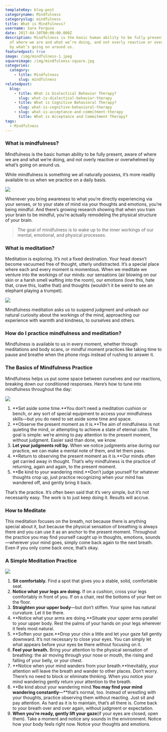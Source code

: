 ```yaml
---
templateKey: blog-post
categoryname: Mindfulness
categoryslug: mindfulness
title: What is Mindfulness?
username: Sara Ferguso
date: 2017-04-30T00:00:00.000Z
description: Mindfulness is the basic human ability to be fully present, aware
  of where we are and what we’re doing, and not overly reactive or overwhelmed
  by what’s going on around us.
featuredpost: true
image: /img/mindfulness-1.jpeg
squareimage: /img/mindfulness-square.jpg
categories:
  category:
    - title: Mindfulness
      slug: mindfulness
relatedpost:
  blog:
    - title: What is Dialectical Behavior Therapy?
      slug: what-is-dialectical-behavior-therapy
    - title: What is Cognitive Behavioral Therapy?
      slug: what-is-cognitive-behavioral-therapy
    - slug: what-is-acceptance-and-commitment-therapy
      title: What is Acceptance and Commitment Therapy?
tags:
  - Mindfulness
---
```

### What is mindfulness?

Mindfulness is the basic human ability to be fully present, aware of where we are and what we’re doing, and not overly reactive or overwhelmed by what’s going on around us.

While mindfulness is something we all naturally possess, it’s more readily available to us when we practice on a daily basis.

![](/img/mindful-attention.jpeg)

Whenever you bring awareness to what you’re directly experiencing via your senses, or to your state of mind via your thoughts and emotions, you’re being mindful. And there’s growing research showing that when you train your brain to be mindful, you’re actually remodeling the physical structure of your brain.

> The goal of mindfulness is to wake up to the inner workings of our mental, emotional, and physical processes.

### What is meditation?

Meditation is exploring. It’s not a fixed destination. Your head doesn’t become vacuumed free of thought, utterly undistracted. It’s a special place where each and every moment is momentous. When we meditate we venture into the workings of our minds: our sensations (air blowing on our skin or a harsh smell wafting into the room), our emotions (love this, hate that, crave this, loathe that) and thoughts (wouldn’t it be weird to see an elephant playing a trumpet).

![](/img/bed-meditation.jpeg)

Mindfulness meditation asks us to suspend judgment and unleash our natural curiosity about the workings of the mind, approaching our experience with warmth and kindness, to ourselves and others.

### How do I practice mindfulness and meditation?

Mindfulness is available to us in every moment, whether through meditations and body scans, or mindful moment practices like taking time to pause and breathe when the phone rings instead of rushing to answer it.

### The Basics of Mindfulness Practice

Mindfulness helps us put some space between ourselves and our reactions, breaking down our conditioned responses. Here’s how to tune into mindfulness throughout the day:

![](/img/mindfulness-4.jpeg)

1. **Set aside some time.**You don’t need a meditation cushion or bench, or any sort of special equipment to access your mindfulness skills—but you do need to set aside some time and space.
2. **Observe the present moment as it is.**The aim of mindfulness is not quieting the mind, or attempting to achieve a state of eternal calm. The goal is simple: we’re aiming to pay attention to the present moment, without judgment. Easier said than done, we know.
3. **Let your judgments roll by.** When we notice judgments arise during our practice, we can make a mental note of them, and let them pass.
4. **Return to observing the present moment as it is.**Our minds often get carried away in thought. That’s why mindfulness is the practice of returning, again and again, to the present moment.
5. **Be kind to your wandering mind.**Don’t judge yourself for whatever thoughts crop up, just practice recognizing when your mind has wandered off, and gently bring it back.

That’s the practice. It’s often been said that it’s very simple, but it’s not necessarily easy. The work is to just keep doing it. Results will accrue.

### How to Meditate

This meditation focuses on the breath, not because there is anything special about it, but because the physical sensation of breathing is always there and you can use it as an anchor to the present moment. Throughout the practice you may find yourself caught up in thoughts, emotions, sounds—wherever your mind goes, simply come back again to the next breath. Even if you only come back once, that’s okay.

### A Simple Meditation Practice

![](/img/seated-meditation.jpeg)

1. **Sit comfortably.** Find a spot that gives you a stable, solid, comfortable seat.
2. **Notice what your legs are doing.** If on a cushion, cross your legs comfortably in front of you. If on a chair, rest the bottoms of your feet on the floor.
3. **Straighten your upper body**—but don’t stiffen. Your spine has natural curvature. Let it be there.
4. **Notice what your arms are doing.**Situate your upper arms parallel to your upper body. Rest the palms of your hands on your legs wherever it feels most natural.
5. **Soften your gaze.**Drop your chin a little and let your gaze fall gently downward. It’s not necessary to close your eyes. You can simply let what appears before your eyes be there without focusing on it.
6. **Feel your breath.** Bring your attention to the physical sensation of breathing: the air moving through your nose or mouth, the rising and falling of your belly, or your chest.
7. **Notice when your mind wanders from your breath.**Inevitably, your attention will leave the breath and wander to other places. Don’t worry. There’s no need to block or eliminate thinking. When you notice your mind wandering gently return your attention to the breath.
8. **Be kind about your wandering mind.**You may find your mind wandering constantly**—**that’s normal, too. Instead of wrestling with your thoughts, practice observing them without reacting. Just sit and pay attention. As hard as it is to maintain, that’s all there is. Come back to your breath over and over again, without judgment or expectation.
9. **When you’re ready, gently lift your gaze**(if your eyes are closed, open them). Take a moment and notice any sounds in the environment. Notice how your body feels right now. Notice your thoughts and emotions.